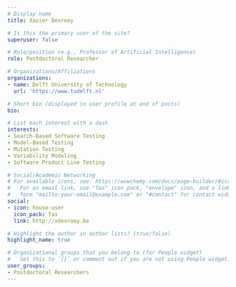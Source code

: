 ```yaml
---
# Display name
title: Xavier Devroey

# Is this the primary user of the site?
superuser: false

# Role/position (e.g., Professor of Artificial Intelligence)
role: Postdoctoral Researcher

# Organizations/Affiliations
organizations:
- name: Delft University of Technology
  url: 'https://www.tudelft.nl'

# Short bio (displayed in user profile at end of posts)
bio: 

# List each interest with a dash
interests:
- Search-Based Software Testing
- Model-Based Testing
- Mutation Testing
- Variability Modeling
- Software Product Line Testing

# Social/Academic Networking
# For available icons, see: https://wowchemy.com/docs/page-builder/#icons
#   For an email link, use "fas" icon pack, "envelope" icon, and a link in the
#   form "mailto:your-email@example.com" or "#contact" for contact widget.
social:
- icon: house-user
  icon_pack: fas
  link: http://xdevroey.be

# Highlight the author in author lists? (true/false)
highlight_name: true

# Organizational groups that you belong to (for People widget)
#   Set this to `[]` or comment out if you are not using People widget.
user_groups:
- Postdoctoral Researchers
---
```


